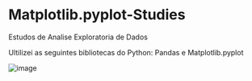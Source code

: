 # Matplotlib.pyplot-Studies
Estudos de Analise Exploratoria de Dados

Ultilizei as seguintes bibliotecas do Python: Pandas e Matplotlib.pyplot 


![image](https://user-images.githubusercontent.com/77241785/170155332-97202dd6-148b-4ba0-adcf-56bf11de4f15.png)

